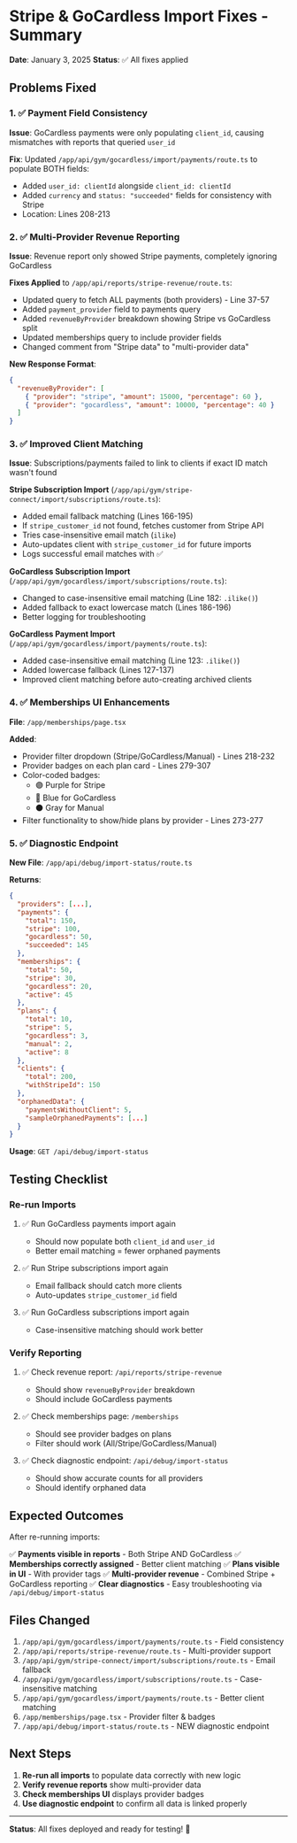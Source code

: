 # Stripe & GoCardless Import Fixes - Summary

**Date**: January 3, 2025
**Status**: ✅ All fixes applied

## Problems Fixed

### 1. ✅ Payment Field Consistency
**Issue**: GoCardless payments were only populating `client_id`, causing mismatches with reports that queried `user_id`

**Fix**: Updated `/app/api/gym/gocardless/import/payments/route.ts` to populate BOTH fields:
- Added `user_id: clientId` alongside `client_id: clientId`
- Added `currency` and `status: "succeeded"` fields for consistency with Stripe
- Location: Lines 208-213

### 2. ✅ Multi-Provider Revenue Reporting
**Issue**: Revenue report only showed Stripe payments, completely ignoring GoCardless

**Fixes Applied** to `/app/api/reports/stripe-revenue/route.ts`:
- Updated query to fetch ALL payments (both providers) - Line 37-57
- Added `payment_provider` field to payments query
- Added `revenueByProvider` breakdown showing Stripe vs GoCardless split
- Updated memberships query to include provider fields
- Changed comment from "Stripe data" to "multi-provider data"

**New Response Format**:
```json
{
  "revenueByProvider": [
    { "provider": "stripe", "amount": 15000, "percentage": 60 },
    { "provider": "gocardless", "amount": 10000, "percentage": 40 }
  ]
}
```

### 3. ✅ Improved Client Matching
**Issue**: Subscriptions/payments failed to link to clients if exact ID match wasn't found

**Stripe Subscription Import** (`/app/api/gym/stripe-connect/import/subscriptions/route.ts`):
- Added email fallback matching (Lines 166-195)
- If `stripe_customer_id` not found, fetches customer from Stripe API
- Tries case-insensitive email match (`ilike`)
- Auto-updates client with `stripe_customer_id` for future imports
- Logs successful email matches with ✅

**GoCardless Subscription Import** (`/app/api/gym/gocardless/import/subscriptions/route.ts`):
- Changed to case-insensitive email matching (Line 182: `.ilike()`)
- Added fallback to exact lowercase match (Lines 186-196)
- Better logging for troubleshooting

**GoCardless Payment Import** (`/app/api/gym/gocardless/import/payments/route.ts`):
- Added case-insensitive email matching (Line 123: `.ilike()`)
- Added lowercase fallback (Lines 127-137)
- Improved client matching before auto-creating archived clients

### 4. ✅ Memberships UI Enhancements
**File**: `/app/memberships/page.tsx`

**Added**:
- Provider filter dropdown (Stripe/GoCardless/Manual) - Lines 218-232
- Provider badges on each plan card - Lines 279-307
- Color-coded badges:
  - 🟣 Purple for Stripe
  - 🔵 Blue for GoCardless
  - ⚫ Gray for Manual
- Filter functionality to show/hide plans by provider - Lines 273-277

### 5. ✅ Diagnostic Endpoint
**New File**: `/app/api/debug/import-status/route.ts`

**Returns**:
```json
{
  "providers": [...],
  "payments": {
    "total": 150,
    "stripe": 100,
    "gocardless": 50,
    "succeeded": 145
  },
  "memberships": {
    "total": 50,
    "stripe": 30,
    "gocardless": 20,
    "active": 45
  },
  "plans": {
    "total": 10,
    "stripe": 5,
    "gocardless": 3,
    "manual": 2,
    "active": 8
  },
  "clients": {
    "total": 200,
    "withStripeId": 150
  },
  "orphanedData": {
    "paymentsWithoutClient": 5,
    "sampleOrphanedPayments": [...]
  }
}
```

**Usage**: `GET /api/debug/import-status`

## Testing Checklist

### Re-run Imports
1. ✅ Run GoCardless payments import again
   - Should now populate both `client_id` and `user_id`
   - Better email matching = fewer orphaned payments

2. ✅ Run Stripe subscriptions import again
   - Email fallback should catch more clients
   - Auto-updates `stripe_customer_id` field

3. ✅ Run GoCardless subscriptions import again
   - Case-insensitive matching should work better

### Verify Reporting
1. ✅ Check revenue report: `/api/reports/stripe-revenue`
   - Should show `revenueByProvider` breakdown
   - Should include GoCardless payments

2. ✅ Check memberships page: `/memberships`
   - Should see provider badges on plans
   - Filter should work (All/Stripe/GoCardless/Manual)

3. ✅ Check diagnostic endpoint: `/api/debug/import-status`
   - Should show accurate counts for all providers
   - Should identify orphaned data

## Expected Outcomes

After re-running imports:

✅ **Payments visible in reports** - Both Stripe AND GoCardless
✅ **Memberships correctly assigned** - Better client matching
✅ **Plans visible in UI** - With provider tags
✅ **Multi-provider revenue** - Combined Stripe + GoCardless reporting
✅ **Clear diagnostics** - Easy troubleshooting via `/api/debug/import-status`

## Files Changed

1. `/app/api/gym/gocardless/import/payments/route.ts` - Field consistency
2. `/app/api/reports/stripe-revenue/route.ts` - Multi-provider support
3. `/app/api/gym/stripe-connect/import/subscriptions/route.ts` - Email fallback
4. `/app/api/gym/gocardless/import/subscriptions/route.ts` - Case-insensitive matching
5. `/app/api/gym/gocardless/import/payments/route.ts` - Better client matching
6. `/app/memberships/page.tsx` - Provider filter & badges
7. `/app/api/debug/import-status/route.ts` - NEW diagnostic endpoint

## Next Steps

1. **Re-run all imports** to populate data correctly with new logic
2. **Verify revenue reports** show multi-provider data
3. **Check memberships UI** displays provider badges
4. **Use diagnostic endpoint** to confirm all data is linked properly

---

**Status**: All fixes deployed and ready for testing! 🚀
